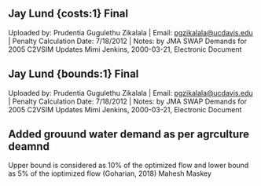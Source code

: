 ## Jay Lund {costs:1} Final
Uploaded by: Prudentia Gugulethu Zikalala | Email: pgzikalala@ucdavis.edu | Penalty Calculation Date: 7/18/2012 |  Notes: by JMA SWAP Demands for 2005 C2VSIM Updates
Mimi Jenkins, 2000-03-21, Electronic Document

## Jay Lund {bounds:1} Final
Uploaded by: Prudentia Gugulethu Zikalala | Email: pgzikalala@ucdavis.edu | Penalty Calculation Date: 7/18/2012 |  Notes: by JMA SWAP Demands for 2005 C2VSIM Updates
Mimi Jenkins, 2000-03-21, Electronic Document

## Added grouund water demand as per  agrculture deamnd
Upper bound is considered as 10% of the optimized flow and lower bound as 5% of the ioptimized flow (Goharian, 2018)
Mahesh Maskey
